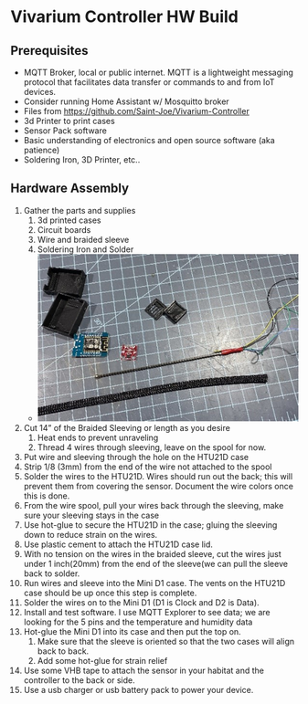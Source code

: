 # Vivarium Controller HW Build

## Prerequisites 

*	MQTT Broker, local or public internet. MQTT is a lightweight messaging protocol that facilitates data transfer or commands to and from IoT devices.
  *	Consider running Home Assistant w/ Mosquitto broker 
*	Files from https://github.com/Saint-Joe/Vivarium-Controller
  *	3d Printer to print cases
  *	Sensor Pack software 
*	Basic understanding of electronics and open source software (aka patience)
*	Soldering Iron, 3D Printer, etc..


## Hardware Assembly
1. Gather the parts and supplies 
	1. 3d printed cases
	1. Circuit boards
	1. Wire and braided sleeve
	1. Soldering Iron and Solder
	* ![get started](/images/parts.jpg)
1. Cut 14” of the Braided Sleeving or length as you desire
	1. Heat ends to prevent unraveling
	1. Thread 4 wires through sleeving, leave on the spool for now.
1. Put wire and sleeving through the hole on the HTU21D case
1. Strip 1/8 (3mm) from the end of the wire not attached to the spool
1. Solder the wires to the HTU21D. Wires should run out the back; this will prevent them from covering the sensor. Document the wire colors once this is done. 
1. From the wire spool, pull your wires back through the sleeving, make sure your sleeving stays in the case 
1. Use hot-glue to secure the HTU21D in the case; gluing the sleeving down to reduce strain on the wires. 
1. Use plastic cement to attach the HTU21D case lid.
1. With no tension on the wires in the braided sleeve, cut the wires just under 1 inch(20mm) from the end of the sleeve(we can pull the sleeve back to solder.
1. Run wires and sleeve into the Mini D1 case. The vents on the HTU21D case should be up once this step is complete. 
1. Solder the wires on to the Mini D1 (D1 is Clock and D2 is Data).
1. Install and test software. I use MQTT Explorer to see data; we are looking for the 5 pins and the temperature and humidity data
1. Hot-glue the Mini D1 into its case and then put the top on.
	1. Make sure that the sleeve is oriented so that the two cases will align back to back.
	1. Add some hot-glue for strain relief
1. Use some VHB tape to attach the sensor in your habitat and the controller to the back or side. 
1. Use a usb charger or usb battery pack to power your device.

